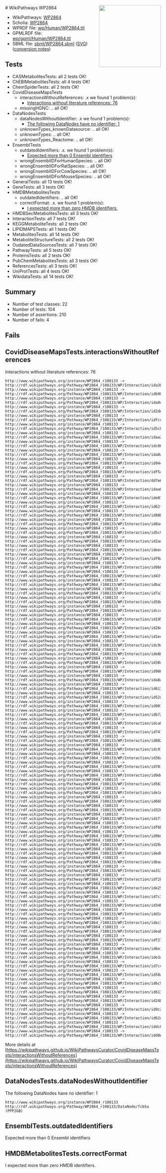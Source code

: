<img style="float: right; width: 200px" src="../logo.png" />
# WikiPathways WP2864

* WikiPathways: [WP2864](https://identifiers.org/wikipathways:WP2864)
* Scholia: [WP2864](https://scholia.toolforge.org/wikipathways/WP2864)
* WPRDF file: [wp/Human/WP2864.ttl](../wp/Human/WP2864.ttl)
* GPMLRDF file: [wp/gpml/Human/WP2864.ttl](../wp/gpml/Human/WP2864.ttl)
* SBML file: [sbml/WP2864.sbml](../sbml/WP2864.sbml) ([SVG](../sbml/WP2864.svg)) ([conversion notes](../sbml/WP2864.txt))

## Tests
* CASMetabolitesTests: all 2 tests OK!
* ChEBIMetabolitesTests: all 4 tests OK!
* ChemSpiderTests: all 2 tests OK!
* CovidDiseaseMapsTests
    * interactionsWithoutReferences: .x we found 1 problem(s):
        * [Interactions without literature references: 76](#9701cda1)
    * missingHGNC: .. all OK!
* DataNodesTests
    * dataNodesWithoutIdentifier: .x we found 1 problem(s):
        * [The following DataNodes have no identifier: 1](#d2d32fa0)
    * unknownTypes_knownDatasource: .. all OK!
    * unknownTypes: .. all OK!
    * unknownTypes_Reactome: .. all OK!
* EnsemblTests
    * outdatedIdentifiers: .x. we found 1 problem(s):
        * [Expected more than 0 Ensembl identifiers](#f44398b7)
    * wrongEnsemblIDForHumanSpecies: .. all OK!
    * wrongEnsemblIDForRatSpecies: .. all OK!
    * wrongEnsemblIDForCowSpecies: .. all OK!
    * wrongEnsemblIDForMouseSpecies: .. all OK!
* GeneralTests: all 13 tests OK!
* GeneTests: all 3 tests OK!
* HMDBMetabolitesTests
    * outdatedIdentifiers: .. all OK!
    * correctFormat: .x. we found 1 problem(s):
        * [I expected more than zero HMDB identifiers.](#ad154c1e)
* HMDBSecMetabolitesTests: all 3 tests OK!
* InteractionTests: all 7 tests OK!
* KEGGMetaboliteTests: all 2 tests OK!
* LIPIDMAPSTests: all 1 tests OK!
* MetabolitesTests: all 14 tests OK!
* MetaboliteStructureTests: all 2 tests OK!
* OudatedDataSourcesTests: all 7 tests OK!
* PathwayTests: all 5 tests OK!
* ProteinsTests: all 2 tests OK!
* PubChemMetabolitesTests: all 3 tests OK!
* ReferencesTests: all 3 tests OK!
* UniProtTests: all 4 tests OK!
* WikidataTests: all 14 tests OK!


## Summary

* Number of test classes: 22
* Number of tests: 104
* Number of assertions: 210
* Number of fails: 4

## Fails

<a name="9701cda1" />

## CovidDiseaseMapsTests.interactionsWithoutReferences

Interactions without literature references: 76
```
http://www.wikipathways.org/instance/WP2864_r108133 -> http://rdf.wikipathways.org/Pathway/WP2864_r108133/WP/Interaction/ida38c98a1
http://www.wikipathways.org/instance/WP2864_r108133 -> http://rdf.wikipathways.org/Pathway/WP2864_r108133/WP/Interaction/idb90ba294
http://www.wikipathways.org/instance/WP2864_r108133 -> http://rdf.wikipathways.org/Pathway/WP2864_r108133/WP/Interaction/ida9cf1e11
http://www.wikipathways.org/instance/WP2864_r108133 -> http://rdf.wikipathways.org/Pathway/WP2864_r108133/WP/Interaction/id2de0ae2f
http://www.wikipathways.org/instance/WP2864_r108133 -> http://rdf.wikipathways.org/Pathway/WP2864_r108133/WP/Interaction/idfccde1c2
http://www.wikipathways.org/instance/WP2864_r108133 -> http://rdf.wikipathways.org/Pathway/WP2864_r108133/WP/Interaction/id5c808223
http://www.wikipathways.org/instance/WP2864_r108133 -> http://rdf.wikipathways.org/Pathway/WP2864_r108133/WP/Interaction/idaa28680e
http://www.wikipathways.org/instance/WP2864_r108133 -> http://rdf.wikipathways.org/Pathway/WP2864_r108133/WP/Interaction/idc0828680
http://www.wikipathways.org/instance/WP2864_r108133 -> http://rdf.wikipathways.org/Pathway/WP2864_r108133/WP/Interaction/ida8acc83a
http://www.wikipathways.org/instance/WP2864_r108133 -> http://rdf.wikipathways.org/Pathway/WP2864_r108133/WP/Interaction/id94451a1d
http://www.wikipathways.org/instance/WP2864_r108133 -> http://rdf.wikipathways.org/Pathway/WP2864_r108133/WP/Interaction/idf5a8dab6
http://www.wikipathways.org/instance/WP2864_r108133 -> http://rdf.wikipathways.org/Pathway/WP2864_r108133/WP/Interaction/dd7e6
http://www.wikipathways.org/instance/WP2864_r108133 -> http://rdf.wikipathways.org/Pathway/WP2864_r108133/WP/Interaction/idaa0226c8
http://www.wikipathways.org/instance/WP2864_r108133 -> http://rdf.wikipathways.org/Pathway/WP2864_r108133/WP/Interaction/ide07a98db
http://www.wikipathways.org/instance/WP2864_r108133 -> http://rdf.wikipathways.org/Pathway/WP2864_r108133/WP/Interaction/id62fe4894
http://www.wikipathways.org/instance/WP2864_r108133 -> http://rdf.wikipathways.org/Pathway/WP2864_r108133/WP/Interaction/id88035a64
http://www.wikipathways.org/instance/WP2864_r108133 -> http://rdf.wikipathways.org/Pathway/WP2864_r108133/WP/Interaction/id8a486066
http://www.wikipathways.org/instance/WP2864_r108133 -> http://rdf.wikipathways.org/Pathway/WP2864_r108133/WP/Interaction/id5c9de1cf
http://www.wikipathways.org/instance/WP2864_r108133 -> http://rdf.wikipathways.org/Pathway/WP2864_r108133/WP/Interaction/id2ad78e39
http://www.wikipathways.org/instance/WP2864_r108133 -> http://rdf.wikipathways.org/Pathway/WP2864_r108133/WP/Interaction/ideec00085
http://www.wikipathways.org/instance/WP2864_r108133 -> http://rdf.wikipathways.org/Pathway/WP2864_r108133/WP/Interaction/idf0ae3ddd
http://www.wikipathways.org/instance/WP2864_r108133 -> http://rdf.wikipathways.org/Pathway/WP2864_r108133/WP/Interaction/id9b01c618
http://www.wikipathways.org/instance/WP2864_r108133 -> http://rdf.wikipathways.org/Pathway/WP2864_r108133/WP/Interaction/id43f7aa98
http://www.wikipathways.org/instance/WP2864_r108133 -> http://rdf.wikipathways.org/Pathway/WP2864_r108133/WP/Interaction/idba3051e5
http://www.wikipathways.org/instance/WP2864_r108133 -> http://rdf.wikipathways.org/Pathway/WP2864_r108133/WP/Interaction/id7a39e0a5
http://www.wikipathways.org/instance/WP2864_r108133 -> http://rdf.wikipathways.org/Pathway/WP2864_r108133/WP/Interaction/id58ee4287
http://www.wikipathways.org/instance/WP2864_r108133 -> http://rdf.wikipathways.org/Pathway/WP2864_r108133/WP/Interaction/idccd5de48
http://www.wikipathways.org/instance/WP2864_r108133 -> http://rdf.wikipathways.org/Pathway/WP2864_r108133/WP/Interaction/id1954830
http://www.wikipathways.org/instance/WP2864_r108133 -> http://rdf.wikipathways.org/Pathway/WP2864_r108133/WP/Interaction/id26d77117
http://www.wikipathways.org/instance/WP2864_r108133 -> http://rdf.wikipathways.org/Pathway/WP2864_r108133/WP/Interaction/id1ec4b854
http://www.wikipathways.org/instance/WP2864_r108133 -> http://rdf.wikipathways.org/Pathway/WP2864_r108133/WP/Interaction/idc9d78b34
http://www.wikipathways.org/instance/WP2864_r108133 -> http://rdf.wikipathways.org/Pathway/WP2864_r108133/WP/Interaction/ide8025edb
http://www.wikipathways.org/instance/WP2864_r108133 -> http://rdf.wikipathways.org/Pathway/WP2864_r108133/WP/Interaction/id30cb66ee
http://www.wikipathways.org/instance/WP2864_r108133 -> http://rdf.wikipathways.org/Pathway/WP2864_r108133/WP/Interaction/id90848656
http://www.wikipathways.org/instance/WP2864_r108133 -> http://rdf.wikipathways.org/Pathway/WP2864_r108133/WP/Interaction/ida8af3f8d
http://www.wikipathways.org/instance/WP2864_r108133 -> http://rdf.wikipathways.org/Pathway/WP2864_r108133/WP/Interaction/id6130238d
http://www.wikipathways.org/instance/WP2864_r108133 -> http://rdf.wikipathways.org/Pathway/WP2864_r108133/WP/Interaction/id52de2750
http://www.wikipathways.org/instance/WP2864_r108133 -> http://rdf.wikipathways.org/Pathway/WP2864_r108133/WP/Interaction/id9019097f
http://www.wikipathways.org/instance/WP2864_r108133 -> http://rdf.wikipathways.org/Pathway/WP2864_r108133/WP/Interaction/idb7238b58
http://www.wikipathways.org/instance/WP2864_r108133 -> http://rdf.wikipathways.org/Pathway/WP2864_r108133/WP/Interaction/idca0ae59
http://www.wikipathways.org/instance/WP2864_r108133 -> http://rdf.wikipathways.org/Pathway/WP2864_r108133/WP/Interaction/id7476a61f
http://www.wikipathways.org/instance/WP2864_r108133 -> http://rdf.wikipathways.org/Pathway/WP2864_r108133/WP/Interaction/id88202de2
http://www.wikipathways.org/instance/WP2864_r108133 -> http://rdf.wikipathways.org/Pathway/WP2864_r108133/WP/Interaction/idc91a7056
http://www.wikipathways.org/instance/WP2864_r108133 -> http://rdf.wikipathways.org/Pathway/WP2864_r108133/WP/Interaction/id36a39608
http://www.wikipathways.org/instance/WP2864_r108133 -> http://rdf.wikipathways.org/Pathway/WP2864_r108133/WP/Interaction/id7817d944
http://www.wikipathways.org/instance/WP2864_r108133 -> http://rdf.wikipathways.org/Pathway/WP2864_r108133/WP/Interaction/id9ddef89c
http://www.wikipathways.org/instance/WP2864_r108133 -> http://rdf.wikipathways.org/Pathway/WP2864_r108133/WP/Interaction/id563e2f6c
http://www.wikipathways.org/instance/WP2864_r108133 -> http://rdf.wikipathways.org/Pathway/WP2864_r108133/WP/Interaction/ide1efa391
http://www.wikipathways.org/instance/WP2864_r108133 -> http://rdf.wikipathways.org/Pathway/WP2864_r108133/WP/Interaction/id66006b5c
http://www.wikipathways.org/instance/WP2864_r108133 -> http://rdf.wikipathways.org/Pathway/WP2864_r108133/WP/Interaction/id32639623
http://www.wikipathways.org/instance/WP2864_r108133 -> http://rdf.wikipathways.org/Pathway/WP2864_r108133/WP/Interaction/id1f1a0860
http://www.wikipathways.org/instance/WP2864_r108133 -> http://rdf.wikipathways.org/Pathway/WP2864_r108133/WP/Interaction/idf6bfff90
http://www.wikipathways.org/instance/WP2864_r108133 -> http://rdf.wikipathways.org/Pathway/WP2864_r108133/WP/Interaction/id9bdf3fcd
http://www.wikipathways.org/instance/WP2864_r108133 -> http://rdf.wikipathways.org/Pathway/WP2864_r108133/WP/Interaction/id20cb3258
http://www.wikipathways.org/instance/WP2864_r108133 -> http://rdf.wikipathways.org/Pathway/WP2864_r108133/WP/Interaction/ided0bb78b
http://www.wikipathways.org/instance/WP2864_r108133 -> http://rdf.wikipathways.org/Pathway/WP2864_r108133/WP/Interaction/idbaa3dc3
http://www.wikipathways.org/instance/WP2864_r108133 -> http://rdf.wikipathways.org/Pathway/WP2864_r108133/WP/Interaction/aa313
http://www.wikipathways.org/instance/WP2864_r108133 -> http://rdf.wikipathways.org/Pathway/WP2864_r108133/WP/Interaction/idf28ff662
http://www.wikipathways.org/instance/WP2864_r108133 -> http://rdf.wikipathways.org/Pathway/WP2864_r108133/WP/Interaction/ide25e46cb
http://www.wikipathways.org/instance/WP2864_r108133 -> http://rdf.wikipathways.org/Pathway/WP2864_r108133/WP/Interaction/id7c3d3612
http://www.wikipathways.org/instance/WP2864_r108133 -> http://rdf.wikipathways.org/Pathway/WP2864_r108133/WP/Interaction/id34b99ba8
http://www.wikipathways.org/instance/WP2864_r108133 -> http://rdf.wikipathways.org/Pathway/WP2864_r108133/WP/Interaction/idd1dd67a8
http://www.wikipathways.org/instance/WP2864_r108133 -> http://rdf.wikipathways.org/Pathway/WP2864_r108133/WP/Interaction/idec318524
http://www.wikipathways.org/instance/WP2864_r108133 -> http://rdf.wikipathways.org/Pathway/WP2864_r108133/WP/Interaction/ideab043f6
http://www.wikipathways.org/instance/WP2864_r108133 -> http://rdf.wikipathways.org/Pathway/WP2864_r108133/WP/Interaction/idf27f13f6
http://www.wikipathways.org/instance/WP2864_r108133 -> http://rdf.wikipathways.org/Pathway/WP2864_r108133/WP/Interaction/id6e1be64e
http://www.wikipathways.org/instance/WP2864_r108133 -> http://rdf.wikipathways.org/Pathway/WP2864_r108133/WP/Interaction/ide3a76c59
http://www.wikipathways.org/instance/WP2864_r108133 -> http://rdf.wikipathways.org/Pathway/WP2864_r108133/WP/Interaction/id7cca9b0f
http://www.wikipathways.org/instance/WP2864_r108133 -> http://rdf.wikipathways.org/Pathway/WP2864_r108133/WP/Interaction/id58a7019f
http://www.wikipathways.org/instance/WP2864_r108133 -> http://rdf.wikipathways.org/Pathway/WP2864_r108133/WP/Interaction/id6c9efe41
http://www.wikipathways.org/instance/WP2864_r108133 -> http://rdf.wikipathways.org/Pathway/WP2864_r108133/WP/Interaction/id6130e8de
http://www.wikipathways.org/instance/WP2864_r108133 -> http://rdf.wikipathways.org/Pathway/WP2864_r108133/WP/Interaction/id2484fa0a
http://www.wikipathways.org/instance/WP2864_r108133 -> http://rdf.wikipathways.org/Pathway/WP2864_r108133/WP/Interaction/id9c282c57
http://www.wikipathways.org/instance/WP2864_r108133 -> http://rdf.wikipathways.org/Pathway/WP2864_r108133/WP/Interaction/id62d1bd00
http://www.wikipathways.org/instance/WP2864_r108133 -> http://rdf.wikipathways.org/Pathway/WP2864_r108133/WP/Interaction/iddc8caa01
http://www.wikipathways.org/instance/WP2864_r108133 -> http://rdf.wikipathways.org/Pathway/WP2864_r108133/WP/Interaction/idd0ef8836
```

More details at [https://wikipathways.github.io/WikiPathwaysCurator/CovidDiseaseMapsTests/interactionsWithoutReferences](https://wikipathways.github.io/WikiPathwaysCurator/CovidDiseaseMapsTests/interactionsWithoutReferences)

<a name="d2d32fa0" />

## DataNodesTests.dataNodesWithoutIdentifier

The following DataNodes have no identifier: 1
```
http://www.wikipathways.org/instance/WP2864_r108133 http://rdf.wikipathways.org/Pathway/WP2864_r108133/DataNode/fcb5a (PPP2GB)
```

<a name="f44398b7" />

## EnsemblTests.outdatedIdentifiers

Expected more than 0 Ensembl identifiers
<a name="ad154c1e" />

## HMDBMetabolitesTests.correctFormat

I expected more than zero HMDB identifiers.
